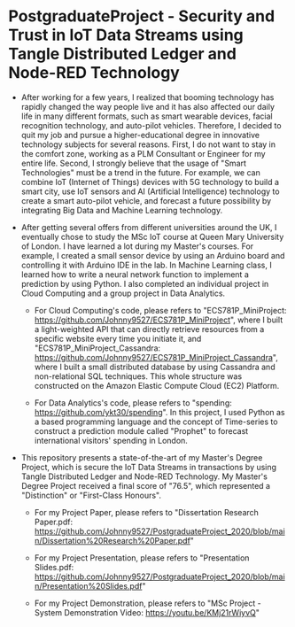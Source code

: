 # PostgraduateProject - Security and Trust in IoT Data Streams using Tangle Distributed Ledger and Node-RED Technology

* After working for a few years, I realized that booming technology has rapidly changed the way people live and it has also affected our daily life in many different formats, such as smart wearable devices, facial recognition technology, and auto-pilot vehicles. Therefore, I decided to quit my job and pursue a higher-educational degree in innovative technology subjects for several reasons. First, I do not want to stay in the comfort zone, working as a PLM Consultant or Engineer for my entire life. Second, I strongly believe that the usage of "Smart Technologies" must be a trend in the future. For example, we can combine IoT (Internet of Things) devices with 5G technology to build a smart city, use IoT sensors and AI (Artificial Intelligence) technology to create a smart auto-pilot vehicle, and forecast a future possibility by integrating Big Data and Machine Learning technology.

* After getting several offers from different universities around the UK, I eventually chose to study the MSc IoT course at Queen Mary University of London. I have learned a lot during my Master's courses. For example, I created a small sensor device by using an Arduino board and controlling it with Arduino IDE in the lab. In Machine Learning class, I learned how to write a neural network function to implement a prediction by using Python. I also completed an individual project in Cloud Computing and a group project in Data Analytics. 

  * For Cloud Computing's code, please refers to "ECS781P_MiniProject: https://github.com/Johnny9527/ECS781P_MiniProject", where I built a light-weighted API that can directly retrieve resources from a specific website every time you initiate it, and "ECS781P_MiniProject_Cassandra: https://github.com/Johnny9527/ECS781P_MiniProject_Cassandra", where I built a small distributed database by using Cassandra and non-relational SQL techniques. This whole structure was constructed on the Amazon Elastic Compute Cloud (EC2) Platform.

  * For Data Analytics's code, please refers to "spending: https://github.com/ykt30/spending". In this project, I used Python as a based programming language and the concept of Time-series to construct a prediction module called "Prophet" to forecast international visitors' spending in London.

* This repository presents a state-of-the-art of my Master's Degree Project, which is secure the IoT Data Streams in transactions by using Tangle Distributed Ledger and Node-RED Technology. My Master's Degree Project received a final score of "76.5", which represented a "Distinction" or "First-Class Honours".

  * For my Project Paper, please refers to "Dissertation Research Paper.pdf: https://github.com/Johnny9527/PostgraduateProject_2020/blob/main/Dissertation%20Research%20Paper.pdf"

  * For my Project Presentation, please refers to "Presentation Slides.pdf: https://github.com/Johnny9527/PostgraduateProject_2020/blob/main/Presentation%20Slides.pdf"

  * For my Project Demonstration, please refers to "MSc Project - System Demonstration Video: https://youtu.be/KMj21rWiyvQ"

